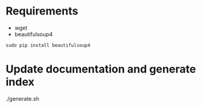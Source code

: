 # Requirements

- wget
- beautifulsoup4

```sudo pip install beautifulsoup4```

# Update documentation and generate index

./generate.sh
